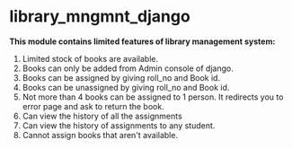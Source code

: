 # library_mngmnt_django

**This module contains limited features of library management system:**

1. Limited stock of books are available.
2. Books can only be added from Admin console of django.
3. Books can be assigned by giving roll_no and Book id.
4. Books can be unassigned by giving roll_no and Book id.
5. Not more than 4 books can be assigned to 1 person. It redirects you to error page and ask to return the book.
6. Can view the history of all the assignments
7. Can view the history of assignments to any student.
8. Cannot assign books that aren't available.
